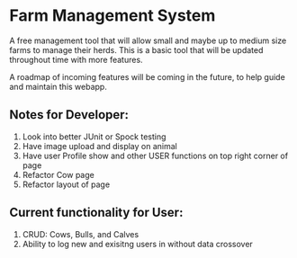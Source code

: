 # **Farm Management System**

A free management tool that will allow small and maybe up to medium size
farms to manage their herds.  This is a basic tool that will be updated throughout time with more features.

A roadmap of incoming features will be coming in the future, to help guide and maintain this webapp. 

Notes for Developer:
-
1) Look into better JUnit or Spock testing
2) Have image upload and display on animal
3) Have user Profile show and other USER functions on top right corner of page
4) Refactor Cow page
5) Refactor layout of page


Current functionality for User:
-
1) CRUD: Cows, Bulls, and Calves
2) Ability to log new and exisitng users in without data crossover